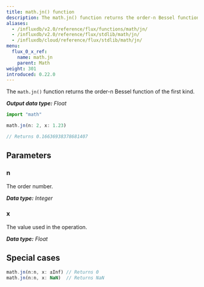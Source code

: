 ```yaml
---
title: math.jn() function
description: The math.jn() function returns the order-n Bessel function of the first kind.
aliases:
  - /influxdb/v2.0/reference/flux/functions/math/jn/
  - /influxdb/v2.0/reference/flux/stdlib/math/jn/
  - /influxdb/cloud/reference/flux/stdlib/math/jn/
menu:
  flux_0_x_ref:
    name: math.jn
    parent: Math
weight: 301
introduced: 0.22.0
---
```


The `math.jn()` function returns the order-n Bessel function of the first kind.

_**Output data type:** Float_

```js
import "math"

math.jn(n: 2, x: 1.23)

// Returns 0.16636938378681407
```

## Parameters

### n
The order number.

_**Data type:** Integer_

### x
The value used in the operation.

_**Data type:** Float_

## Special cases
```js
math.jn(n:n, x: ±Inf) // Returns 0
math.jn(n:n, x: NaN)  // Returns NaN
```

